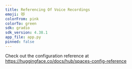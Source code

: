 ```yaml
---
title: Referencing Of Voice Recordings
emoji: 😻
colorFrom: pink
colorTo: green
sdk: gradio
sdk_version: 4.38.1
app_file: app.py
pinned: false
---
```


Check out the configuration reference at https://huggingface.co/docs/hub/spaces-config-reference
